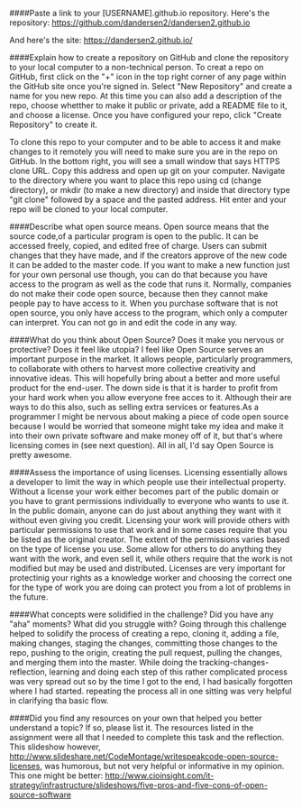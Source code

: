 ####Paste a link to your [USERNAME].github.io repository.
  Here's the repository:
  https://github.com/dandersen2/dandersen2.github.io

  And here's the site:
  https://dandersen2.github.io/

####Explain how to create a repository on GitHub and clone the repository to your local computer to a non-technical person.
  To creat a repo on GitHub, first click on the "+" icon in the top right corner of any page within the GitHub site once you're signed in. Select "New Repository" and create a name for you new repo. At this time you can also add a description of the repo, choose whetther to make it public or private, add a README file to it, and choose a license. Once you have configured your repo, click "Create Repository" to create it. 

  To clone this repo to your computer and to be able to access it and make changes to it remotely you will need to make sure you are in the repo on GitHub. In the bottom right, you will see a small window that says HTTPS clone URL. Copy this address and open up git on your computer. Navigate to the directory where you want to place this repo using cd (change directory), or mkdir (to make a new directory) and inside that directory type "git clone" followed by a space and the pasted address. Hit enter and your repo will be cloned to your local computer. 

####Describe what open source means.
  Open source means that the source code,of a particular program is open to the public. It can be accessed freely, copied, and edited free of charge. Users can submit changes that they have made, and if the creators approve of the new code it can be added to the master code. If you want to make a new function just for your own personal use though, you can do that because you have access to the program as well as the code that runs it. Normally, companies do not make their code open source, because then they cannot make people pay to have access to it. When you purchase software that is not open source, you only have access to the program, which only a computer can interpret. You can not go in and edit the code in any way. 

####What do you think about Open Source? Does it make you nervous or protective? Does it feel like utopia?
  I feel like Open Source serves an important purpose in the market. It allows people, particularly programmers, to collaborate with others to harvest more collective creativity and innovative ideas. This will hopefully bring about a better and more useful product for the end-user. The down side is that it is harder to profit from your hard work when you allow everyone free acces to it. Although their are ways to do this also, such as selling extra services or features.As a programmer I might be nervous about making a piece of code open source because I would be worried that someone might take my idea and make it into their own private software and make money off of it, but that's where licensing comes in (see next question). All in all, I'd say Open Source is pretty awesome.

####Assess the importance of using licenses.
  Licensing essentially allows a developer to limit the way in which people use their intellectual property. Without a license your work either becomes part of the public domain or you have to grant permissions individually to everyone who wants to use it. In the public domain, anyone can do just about anything they want with it without even giving you credit. Licensing your work will provide others with particular permissions to use that work and in some cases require that you be listed as the original creator. The extent of the permissions varies based on the type of license you use. Some allow for others to do anything they want with the work, and even sell it, while others require that the work is not modified but may be used and distributed. Licenses are very important for protectinig your rights as a knowledge worker and choosing the correct one for the type of work you are doing can protect you from a lot of problems in the future.

####What concepts were solidified in the challenge? Did you have any "aha" moments? What did you struggle with?
  Going through this challenge helped to solidify the process of creating a repo, cloning it, adding a file, making changes, staging the changes, committing those changes to the repo, pushing to the origin, creating the pull request, pulling the changes, and merging them into the master. While doing the tracking-changes-reflection, learning and doing each step of this rather complicated process was very spread out so by the time I got to the end, I had basically forgotten where I had started. repeating the process all in one sitting was very helpful in clarifying tha basic flow.

####Did you find any resources on your own that helped you better understand a topic? If so, please list it.
  The resources listed in the assignment were all that I needed to complete this task and the reflection. This slideshow however, http://www.slideshare.net/CodeMontage/writespeakcode-open-source-licenses, was humorous, but not very helpful or informative in my opinion. This one might be better: http://www.cioinsight.com/it-strategy/infrastructure/slideshows/five-pros-and-five-cons-of-open-source-software